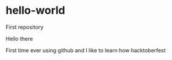 # hello-world
First repository

Hello there

First time ever using github and I like to learn how hacktoberfest
